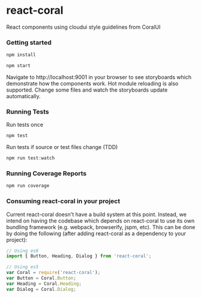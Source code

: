 # react-coral
React components using cloudui style guidelines from CoralUI

### Getting started
```javascript
npm install
```
```javascript
npm start
```
Navigate to http://localhost:9001 in your browser to see storyboards which demonstrate how the components work.  Hot module reloading is also supported.  Change some files and watch the storyboards update automatically.
### Running Tests
Run tests once
```javascript
npm test
```
Run tests if source or test files change (TDD)
```javascript
npm run test:watch
```
### Running Coverage Reports
```javascript
npm run coverage
```
### Consuming react-coral in your project
Current react-coral doesn't have a build system at this point. Instead, we intend on having the codebase which depends on react-coral to use its own bundling framework (e.g. webpack, browserify, jspm, etc). This can be done by doing the following (after adding react-coral as a dependency to your project):
```javascript
// Using es6
import { Button, Heading, Dialog } from 'react-coral';
```
```javascript
// Using es5
var Coral = require('react-coral');
var Button = Coral.Button;
var Heading = Coral.Heading;
var Dialog = Coral.Dialog;
```
